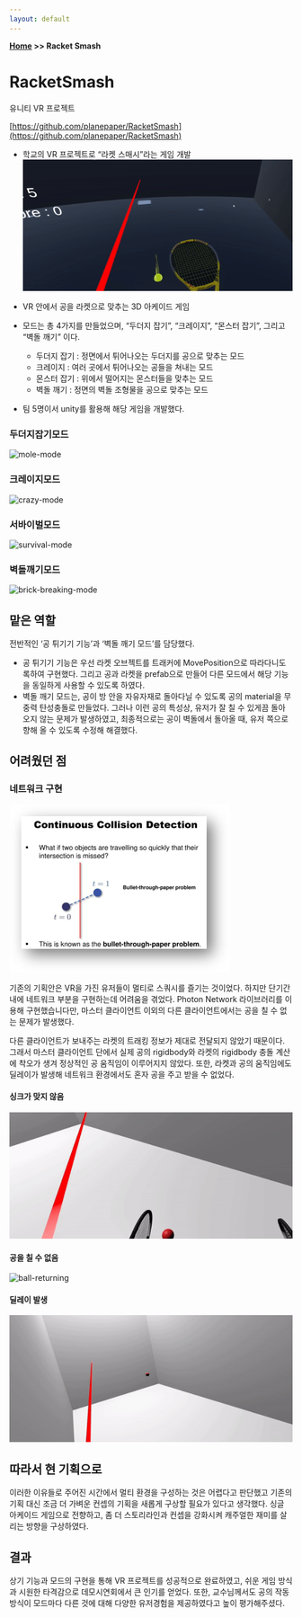 ```yaml
---
layout: default
---
```


**[Home](https://planepaper.github.io/ko/) >> Racket Smash**

# RacketSmash
유니티 VR 프로젝트

[https://github.com/planepaper/RacketSmash](https://github.com/planepaper/RacketSmash)

- 학교의 VR 프로젝트로 “라켓 스매시”라는 게임 개발
![playing](../resources/racket-smash/hitting-ball.gif)

- VR 안에서 공을 라켓으로 맞추는 3D 아케이드 게임
- 모드는 총 4가지를 만들었으며, “두더지 잡기”, “크레이지”, “몬스터 잡기”, 그리고 “벽돌 깨기” 이다.
    - 두더지 잡기 : 정면에서 튀어나오는 두더지를 공으로 맞추는 모드
    - 크레이지 : 여러 곳에서 튀어나오는 공들을 쳐내는 모드
    - 몬스터 잡기 : 위에서 떨어지는 몬스터들을 맞추는 모드
    - 벽돌 깨기 : 정면의 벽돌 조형물을 공으로 맞추는 모드
- 팀 5명이서 unity를 활용해 해당 게임을 개발했다.

### 두더지잡기모드
![mole-mode](../resources/racket-smash/mole-mode.gif)

### 크레이지모드
![crazy-mode](../resources/racket-smash/crazy-mode.gif)

### 서바이벌모드
![survival-mode](../resources/racket-smash/survival-mode.gif)

### 벽돌깨기모드
![brick-breaking-mode](../resources/racket-smash/brick-breaking-mode.gif)

## 맡은 역할
전반적인 ‘공 튀기기 기능’과 ‘벽돌 깨기 모드’를 담당했다.

- 공 튀기기 기능은 우선 라켓 오브젝트를 트래커에 MovePosition으로 따라다니도록하여 구현했다. 그리고 공과 라켓을 prefab으로 만들어 다른 모드에서 해당 기능을 동일하게 사용할 수 있도록 하였다.
- 벽돌 깨기 모드는, 공이 방 안을 자유자재로 돌아다닐 수 있도록 공의 material을 무중력 탄성충돌로 만들었다. 그러나 이런 공의 특성상, 유저가 잘 칠 수 있게끔 돌아오지 않는 문제가 발생하였고, 최종적으로는 공이 벽돌에서 돌아올 때, 유저 쪽으로 향해 올 수 있도록 수정해 해결했다.


## 어려웠던 점

### 네트워크 구현

![bullet-problem](../resources/racket-smash/bullet-paper-problem.png)

기존의 기획안은 VR을 가진 유저들이 멀티로 스쿼시를 즐기는 것이었다.
하지만 단기간내에 네트워크 부분을 구현하는데 어려움을 겪었다.
Photon Network 라이브러리를 이용해 구현했습니다만, 마스터 클라이언트 이외의 다른 클라이언트에서는 공을 칠 수 없는 문제가 발생했다. 

다른 클라이언트가 보내주는 라켓의 트래킹 정보가 제대로 전달되지 않았기 때문이다. 그래서 마스터 클라이언트 단에서 실제 공의 rigidbody와 라켓의 rigidbody 충돌 계산에 착오가 생겨 정상적인 공 움직임이 이루어지지 않았다. 또한, 라켓과 공의 움직임에도 딜레이가 발생해 네트워크 환경에서도 혼자 공을 주고 받을 수 없었다.

#### 싱크가 맞지 않음
![synchronizing](../resources/racket-smash/live-synchronizing.gif)

#### 공을 칠 수 없음
![ball-returning](../resources/racket-smash/ball-returning.gif)

#### 딜레이 발생
![playing](../resources/racket-smash/delay-happening.gif)


## 따라서 현 기획으로
이러한 이유들로 주어진 시간에서 멀티 환경을 구성하는 것은 어렵다고 판단했고 기존의 기획  대신 조금 더 가벼운 컨셉의 기획을 새롭게 구상할 필요가 있다고 생각했다. 싱글 아케이드 게임으로 전향하고, 좀 더 스토리라인과 컨셉을 강화시켜 캐주얼한 재미를 살리는 방향을 구상하였다.


## 결과
상기 기능과 모드의 구현을 통해 VR 프로젝트를 성공적으로 완료하였고, 쉬운 게임 방식과 시원한 타격감으로 데모시연회에서 큰 인기를 얻었다. 또한, 교수님께서도 공의 작동방식이 모드마다 다른 것에 대해 다양한 유저경험을 제공하였다고 높이 평가해주셨다.